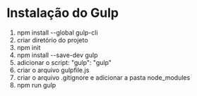 # Instalação do Gulp

1. npm install --global gulp-cli
2. criar diretório do projeto
3. npm init
4. npm install --save-dev gulp
5. adicionar o script: "gulp": "gulp"
6. criar o arquivo gulpfile.js
7. criar o arquivo .gitignore e adicionar a pasta node_modules
8. npm run gulp
